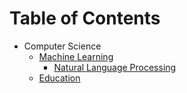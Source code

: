 # Table of Contents
* Computer Science
   * [Machine Learning](https://github.com/ducthanhtran/paper_notes/blob/master/cs/machine_learning/index.md)
       * [Natural Language Processing](https://github.com/ducthanhtran/paper_notes/blob/master/cs/machine_learning/index.md#natural-language-processing)
    * [Education](https://github.com/ducthanhtran/paper_notes/blob/master/cs/education/index.md)